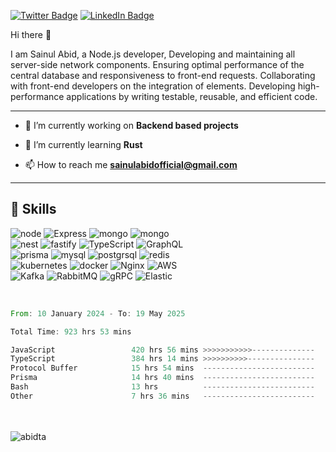 [![Twitter Badge](https://img.shields.io/badge/Twitter-Profile-informational?style=flat&logo=twitter&logoColor=white&color=1CA2F1)](https://twitter.com/sainul_abid_)
[![LinkedIn Badge](https://img.shields.io/badge/LinkedIn-Profile-informational?style=flat&logo=linkedin&logoColor=white&color=0D76A8)](https://www.linkedin.com/in/abidta/)

Hi there 👋

I am Sainul Abid, a Node.js developer, 
Developing and maintaining all server-side network components.
Ensuring optimal performance of the central database and responsiveness to front-end requests.
Collaborating with front-end developers on the integration of elements.
Developing high-performance applications by writing testable, reusable, and efficient code.

<hr>

- 🔭 I’m currently working on **Backend based projects**

- 🌱 I’m currently learning **Rust**

- 📫 How to reach me **sainulabidofficial@gmail.com**
<hr>

## 💼 Skills

![node](https://img.shields.io/badge/Nodejs-informational?style=flat&logo=Node.js&logoColor=green&color=black)
![Express](https://img.shields.io/badge/ExpressJs-informational?style=flat&logo=Express&logoColor=black&color=white)
![mongo](https://img.shields.io/badge/MongoDB-informational?style=flat&logo=MongoDb&logoColor=00ea63&color=001e2b)
![mongo](https://img.shields.io/badge/React-grey?logo=react)
<br>
![nest](https://img.shields.io/badge/NestJS-informational?style=flat&logo=nestjs&logoColor=%23E0234E&color=black)
![fastify](https://img.shields.io/badge/fastify-informational?style=flat&logo=fastify&logoColor=%23000000&color=white)
![TypeScript](https://img.shields.io/badge/TypeScript-informational?style=flat&logo=TypeScript&logoColor=white&color=blue)
![GraphQL](https://img.shields.io/badge/GraphQL-informational?style=flat&logo=graphql&logoColor=%23E10098&color=white)
<br>
![prisma](https://img.shields.io/badge/Prisma-informational?style=flat&logo=prisma&color=001e2b)
![mysql](https://img.shields.io/badge/MySQL-informational?style=flat&logo=mysql&color=white)
![postgrsql](https://img.shields.io/badge/PostgreSQL-informational?style=flat&logo=postgresql&color=white)
![redis](https://img.shields.io/badge/redis-informational?style=flat&logo=redis&color=red&logoColor=white)
<br>
![kubernetes](https://img.shields.io/badge/Kubernetes-informational?style=flat&logo=kubernetes&logoColor=%23326CE5&color=white)
![docker](https://img.shields.io/badge/Docker-informational?style=flat&logo=docker)
![Nginx](https://img.shields.io/badge/nginx-informational?style=flat&logo=nginx&logoColor=green&color=white)
![AWS](https://img.shields.io/badge/AWS-informational?style=flat&logo=amazonwebservices&logoColor=%23232F3E&color=orange)
<br>
![Kafka](https://img.shields.io/badge/Kafka-informational?style=flat&logo=apachekafka&logoColor=%23231F20&color=white)
![RabbitMQ](https://img.shields.io/badge/RabbitMQ-informational?style=flat&logo=rabbitmq&logoColor=%23FF6600&color=black)
![gRPC](https://img.shields.io/badge/gRPC-blue?style=flat)
![Elastic](https://img.shields.io/badge/Elastic%20Stack-informational?style=flat&logo=elasticstack&logoColor=%23005571&color=white)


<br>
<!--START_SECTION:waka-->

```rust
From: 10 January 2024 - To: 19 May 2025

Total Time: 923 hrs 53 mins

JavaScript                 420 hrs 56 mins >>>>>>>>>>>--------------   45.56 %
TypeScript                 384 hrs 14 mins >>>>>>>>>>---------------   41.59 %
Protocol Buffer            15 hrs 54 mins  -------------------------   01.72 %
Prisma                     14 hrs 40 mins  -------------------------   01.59 %
Bash                       13 hrs          -------------------------   01.41 %
Other                      7 hrs 36 mins   -------------------------   00.82 %
```

<!--END_SECTION:waka-->
<br>
<br>
<img src="https://komarev.com/ghpvc/?username=abidta&label=Profile%20views&color=0e75b6&style=flat" alt="abidta" />
